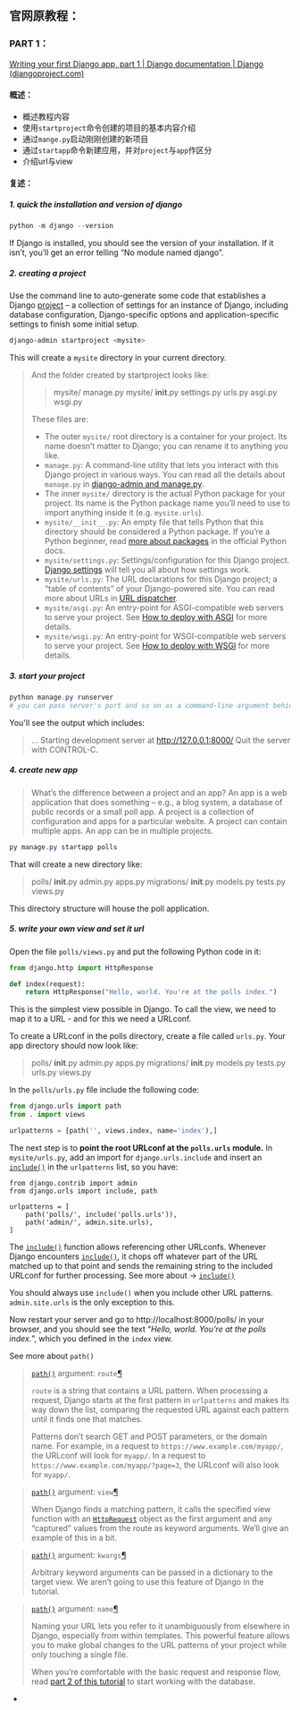 

## 官网原教程：

### PART 1：

[Writing your first Django app, part 1 | Django documentation | Django (djangoproject.com)](https://docs.djangoproject.com/en/4.0/intro/tutorial01/)

#### 概述：

- 概述教程内容
- 使用`startproject`命令创建的项目的基本内容介绍
- 通过`mange.py`启动刚刚创建的新项目
- 通过`startapp`命令新建应用，并对`project`与`app`作区分
- 介绍url与view

#### 复述：

##### 1. quick the installation and version of django

```python
python -m django --version
```

If Django is installed, you should see the version of your installation. If it isn’t, you’ll get an error telling “No module named django”.

##### 2. creating a project

Use the command line to auto-generate some code that establishes a Django [project](https://docs.djangoproject.com/en/4.0/glossary/#term-project) – a collection of settings for an instance of Django, including database configuration, Django-specific options and application-specific settings to finish some initial setup.

```powershell
django-admin startproject <mysite>
```

This will create a `mysite` directory in your current directory.

>And the folder created by startproject looks like:
>
>>mysite/
>>manage.py
>>mysite/
>>   __init__.py
>>   settings.py
>>   urls.py
>>   asgi.py
>>   wsgi.py
>
>These files are:
>
>- The outer `mysite/` root directory is a container for your project. Its name doesn’t matter to Django; you can rename it to anything you like.
>- `manage.py`: A command-line utility that lets you interact with this Django project in various ways. You can read all the details about `manage.py` in [django-admin and manage.py](https://docs.djangoproject.com/en/4.0/ref/django-admin/).
>- The inner `mysite/` directory is the actual Python package for your project. Its name is the Python package name you’ll need to use to import anything inside it (e.g. `mysite.urls`).
>- `mysite/__init__.py`: An empty file that tells Python that this directory should be considered a Python package. If you’re a Python beginner, read [more about packages](https://docs.python.org/3/tutorial/modules.html#tut-packages) in the official Python docs.
>- `mysite/settings.py`: Settings/configuration for this Django project. [Django settings](https://docs.djangoproject.com/en/4.0/topics/settings/) will tell you all about how settings work.
>- `mysite/urls.py`: The URL declarations for this Django project; a “table of contents” of your Django-powered site. You can read more about URLs in [URL dispatcher](https://docs.djangoproject.com/en/4.0/topics/http/urls/).
>- `mysite/asgi.py`: An entry-point for ASGI-compatible web servers to serve your project. See [How to deploy with ASGI](https://docs.djangoproject.com/en/4.0/howto/deployment/asgi/) for more details.
>- `mysite/wsgi.py`: An entry-point for WSGI-compatible web servers to serve your project. See [How to deploy with WSGI](https://docs.djangoproject.com/en/4.0/howto/deployment/wsgi/) for more details.

##### 3. start your project

```powershell
python manage.py runserver
# you can pass server's port and so on as a command-line argument behind 'runserver'
```

You'll see the output which includes:

> ...
> Starting development server at http://127.0.0.1:8000/
> Quit the server with CONTROL-C.

##### 4. create new app

> What’s the difference between a project and an app? An app is a web application that does something – e.g., a blog system, a database of public records or a small poll app. A project is a collection of configuration and apps for a particular website. A project can contain multiple apps. An app can be in multiple projects.

```powershell
py manage.py startapp polls
```

That will create a new directory like:

>polls/
>    __init__.py
>    admin.py
>    apps.py
>    migrations/
>        __init__.py
>    models.py
>    tests.py
>    views.py

This directory structure will house the poll application.

##### 5. write your own view and set it url

Open the file `polls/views.py` and put the following Python code in it:

```python
from django.http import HttpResponse

def index(request):
    return HttpResponse("Hello, world. You're at the polls index.")
```

This is the simplest view possible in Django. To call the view, we need to map it to a URL - and for this we need a URLconf.

To create a URLconf in the polls directory, create a file called `urls.py`. Your app directory should now look like:

>polls/
>    __init__.py
>    admin.py
>    apps.py
>    migrations/
>        __init__.py
>    models.py
>    tests.py
>    urls.py
>    views.py

In the `polls/urls.py` file include the following code:

```python
from django.urls import path
from . import views

urlpatterns = [path('', views.index, name='index'),]
```

The next step is to **point the root URLconf at the `polls.urls` module.** In `mysite/urls.py`, add an import for `django.urls.include` and insert an [`include()`](https://docs.djangoproject.com/en/4.0/ref/urls/#django.urls.include) in the `urlpatterns` list, so you have:

```
from django.contrib import admin
from django.urls import include, path

urlpatterns = [
    path('polls/', include('polls.urls')),
    path('admin/', admin.site.urls),
]
```

The [`include()`](https://docs.djangoproject.com/en/4.0/ref/urls/#django.urls.include) function allows referencing other URLconfs. Whenever Django encounters [`include()`](https://docs.djangoproject.com/en/4.0/ref/urls/#django.urls.include), it chops off whatever part of the URL matched up to that point and sends the remaining string to the included URLconf for further processing. See more about -> [`include()`](https://docs.djangoproject.com/en/4.0/ref/urls/#django.urls.include)

You should always use `include()` when you include other URL patterns. `admin.site.urls` is the only exception to this.

Now restart your server and go to http://localhost:8000/polls/ in your browser, and you should see the text “*Hello, world. You’re at the polls index.*”, which you defined in the `index` view.

See more about `path()`

>[`path()`](https://docs.djangoproject.com/en/4.0/ref/urls/#django.urls.path) argument: `route`[¶](https://docs.djangoproject.com/en/4.0/intro/tutorial01/#path-argument-route)
>
>`route` is a string that contains a URL pattern. When processing a request, Django starts at the first pattern in `urlpatterns` and makes its way down the list, comparing the requested URL against each pattern until it finds one that matches.
>
>Patterns don’t search GET and POST parameters, or the domain name. For example, in a request to `https://www.example.com/myapp/`, the URLconf will look for `myapp/`. In a request to `https://www.example.com/myapp/?page=3`, the URLconf will also look for `myapp/`.

>[`path()`](https://docs.djangoproject.com/en/4.0/ref/urls/#django.urls.path) argument: `view`[¶](https://docs.djangoproject.com/en/4.0/intro/tutorial01/#path-argument-view)
>
>When Django finds a matching pattern, it calls the specified view function with an [`HttpRequest`](https://docs.djangoproject.com/en/4.0/ref/request-response/#django.http.HttpRequest) object as the first argument and any “captured” values from the route as keyword arguments. We’ll give an example of this in a bit.

>[`path()`](https://docs.djangoproject.com/en/4.0/ref/urls/#django.urls.path) argument: `kwargs`[¶](https://docs.djangoproject.com/en/4.0/intro/tutorial01/#path-argument-kwargs)
>
>Arbitrary keyword arguments can be passed in a dictionary to the target view. We aren’t going to use this feature of Django in the tutorial.

>[`path()`](https://docs.djangoproject.com/en/4.0/ref/urls/#django.urls.path) argument: `name`[¶](https://docs.djangoproject.com/en/4.0/intro/tutorial01/#path-argument-name)
>
>Naming your URL lets you refer to it unambiguously from elsewhere in Django, especially from within templates. This powerful feature allows you to make global changes to the URL patterns of your project while only touching a single file.
>
>When you’re comfortable with the basic request and response flow, read [part 2 of this tutorial](https://docs.djangoproject.com/en/4.0/intro/tutorial02/) to start working with the database.



- 